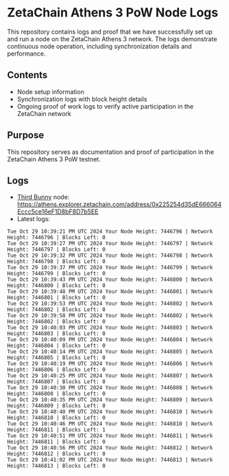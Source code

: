 # ZetaChain Athens 3 PoW Node Logs
This repository contains logs and proof that we have successfully set up and run a node on the ZetaChain Athens 3 network. The logs demonstrate continuous node operation, including synchronization details and performance.

## Contents
- Node setup information
- Synchronization logs with block height details
- Ongoing proof of work logs to verify active participation in the ZetaChain network

## Purpose
This repository serves as documentation and proof of participation in the ZetaChain Athens 3 PoW testnet.

## Logs

- [Third Bunny](https://thirdbunny.xyz/) node: https://athens.explorer.zetachain.com/address/0x225254d35dE666064Eccc5ce16eF1D8bF8D7b5EE
- Latest logs:
```
Tue Oct 29 10:39:21 PM UTC 2024 Your Node Height: 7446796 | Network Height: 7446796 | Blocks Left: 0
Tue Oct 29 10:39:27 PM UTC 2024 Your Node Height: 7446797 | Network Height: 7446797 | Blocks Left: 0
Tue Oct 29 10:39:32 PM UTC 2024 Your Node Height: 7446798 | Network Height: 7446798 | Blocks Left: 0
Tue Oct 29 10:39:37 PM UTC 2024 Your Node Height: 7446799 | Network Height: 7446799 | Blocks Left: 0
Tue Oct 29 10:39:43 PM UTC 2024 Your Node Height: 7446800 | Network Height: 7446800 | Blocks Left: 0
Tue Oct 29 10:39:48 PM UTC 2024 Your Node Height: 7446801 | Network Height: 7446801 | Blocks Left: 0
Tue Oct 29 10:39:53 PM UTC 2024 Your Node Height: 7446802 | Network Height: 7446802 | Blocks Left: 0
Tue Oct 29 10:39:58 PM UTC 2024 Your Node Height: 7446802 | Network Height: 7446802 | Blocks Left: 0
Tue Oct 29 10:40:03 PM UTC 2024 Your Node Height: 7446803 | Network Height: 7446803 | Blocks Left: 0
Tue Oct 29 10:40:09 PM UTC 2024 Your Node Height: 7446804 | Network Height: 7446804 | Blocks Left: 0
Tue Oct 29 10:40:14 PM UTC 2024 Your Node Height: 7446805 | Network Height: 7446805 | Blocks Left: 0
Tue Oct 29 10:40:19 PM UTC 2024 Your Node Height: 7446806 | Network Height: 7446806 | Blocks Left: 0
Tue Oct 29 10:40:25 PM UTC 2024 Your Node Height: 7446807 | Network Height: 7446807 | Blocks Left: 0
Tue Oct 29 10:40:30 PM UTC 2024 Your Node Height: 7446808 | Network Height: 7446808 | Blocks Left: 0
Tue Oct 29 10:40:35 PM UTC 2024 Your Node Height: 7446809 | Network Height: 7446809 | Blocks Left: 0
Tue Oct 29 10:40:40 PM UTC 2024 Your Node Height: 7446810 | Network Height: 7446810 | Blocks Left: 0
Tue Oct 29 10:40:46 PM UTC 2024 Your Node Height: 7446810 | Network Height: 7446811 | Blocks Left: 1
Tue Oct 29 10:40:51 PM UTC 2024 Your Node Height: 7446811 | Network Height: 7446811 | Blocks Left: 0
Tue Oct 29 10:40:56 PM UTC 2024 Your Node Height: 7446812 | Network Height: 7446812 | Blocks Left: 0
Tue Oct 29 10:41:02 PM UTC 2024 Your Node Height: 7446813 | Network Height: 7446813 | Blocks Left: 0
```
